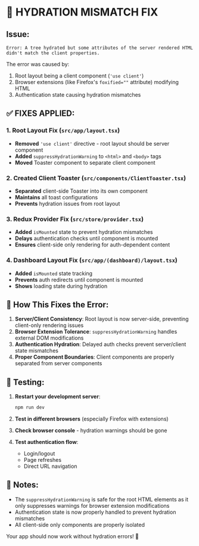 # 🔧 HYDRATION MISMATCH FIX

## Issue:
```
Error: A tree hydrated but some attributes of the server rendered HTML didn't match the client properties.
```

The error was caused by:
1. Root layout being a client component (`'use client'`)
2. Browser extensions (like Firefox's `foxified=""` attribute) modifying HTML
3. Authentication state causing hydration mismatches

## ✅ FIXES APPLIED:

### 1. Root Layout Fix (`src/app/layout.tsx`)
- **Removed** `'use client'` directive - root layout should be server component
- **Added** `suppressHydrationWarning` to `<html>` and `<body>` tags
- **Moved** Toaster component to separate client component

### 2. Created Client Toaster (`src/components/ClientToaster.tsx`)
- **Separated** client-side Toaster into its own component
- **Maintains** all toast configurations
- **Prevents** hydration issues from root layout

### 3. Redux Provider Fix (`src/store/provider.tsx`)
- **Added** `isMounted` state to prevent hydration mismatches
- **Delays** authentication checks until component is mounted
- **Ensures** client-side only rendering for auth-dependent content

### 4. Dashboard Layout Fix (`src/app/(dashboard)/layout.tsx`)
- **Added** `isMounted` state tracking
- **Prevents** auth redirects until component is mounted
- **Shows** loading state during hydration

## 🚀 How This Fixes the Error:

1. **Server/Client Consistency**: Root layout is now server-side, preventing client-only rendering issues
2. **Browser Extension Tolerance**: `suppressHydrationWarning` handles external DOM modifications
3. **Authentication Hydration**: Delayed auth checks prevent server/client state mismatches
4. **Proper Component Boundaries**: Client components are properly separated from server components

## 🧪 Testing:

1. **Restart your development server**:
   ```bash
   npm run dev
   ```

2. **Test in different browsers** (especially Firefox with extensions)

3. **Check browser console** - hydration warnings should be gone

4. **Test authentication flow**:
   - Login/logout
   - Page refreshes
   - Direct URL navigation

## 📝 Notes:

- The `suppressHydrationWarning` is safe for the root HTML elements as it only suppresses warnings for browser extension modifications
- Authentication state is now properly handled to prevent hydration mismatches
- All client-side only components are properly isolated

Your app should now work without hydration errors! 🎉

